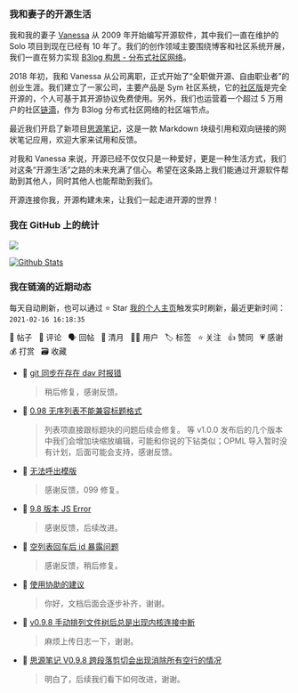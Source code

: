 ### 我和妻子的开源生活

我和我的妻子 [Vanessa](https://github.com/Vanessa219) 从 2009 年开始编写开源软件，其中我们一直在维护的 Solo 项目到现在已经有 10 年了。我们的创作领域主要围绕博客和社区系统开展，我们一直在努力实现 [B3log 构思 - 分布式社区网络](https://ld246.com/article/1546941897596)。

2018 年初，我和 Vanessa 从公司离职，正式开始了“全职做开源、自由职业者”的创业生涯。我们建立了一家公司，主要产品是 Sym 社区系统，它的[社区版](https://github.com/88250/symphony)是完全开源的，个人可基于其开源协议免费使用。另外，我们也运营着一个超过 5 万用户的社区[链滴](https://ld246.com)，作为 B3log 分布式社区网络的社区端节点。

最近我们开启了新项目[思源笔记](https://github.com/siyuan-note/siyuan)，这是一款 Markdown 块级引用和双向链接的网状笔记应用，欢迎大家来试用和反馈。

对我和 Vanessa 来说，开源已经不仅仅只是一种爱好，更是一种生活方式，我们对这条“开源生活”之路的未来充满了信心。希望在这条路上我们能通过开源软件帮助到其他人，同时其他人也能帮助到我们。

开源连接你我，开源构建未来，让我们一起走进开源的世界！

### 我在 GitHub 上的统计

<a title="Hits" target="_blank" href="https://github.com/88250/88250"><img src="https://hits.b3log.org/88250/88250.svg"></a>

[![Github Stats](https://github-readme-stats.vercel.app/api?username=88250&theme=tokyonight&show_icons=true)](https://github.com/88250)

<!--events start -->

### 我在链滴的近期动态

每天自动刷新，也可以通过 ⭐️ Star [我的个人主页](https://github.com/88250/88250)触发实时刷新，最近更新时间：`2021-02-16 16:18:35`

📝 帖子 &nbsp; 💬 评论 &nbsp; 🗣 回帖 &nbsp; 🌙 清月 &nbsp; 👨‍💻 用户 &nbsp; 🏷️ 标签 &nbsp; ⭐️ 关注 &nbsp; 👍 赞同 &nbsp; 💗 感谢 &nbsp; 💰 打赏 &nbsp; 🗃 收藏

* 💬 [git 同步在存在 dav 时报错](https://ld246.com/article/1613460466787/comment/1613461877890#comments)

  > 稍后修复，感谢反馈。
* 💬 [0.98 无序列表不能兼容标题格式](https://ld246.com/article/1613461386980/comment/1613461828732#comments)

  > 列表项直接跟标题块的问题后续会修复。 等 v1.0.0 发布后的几个版本中我们会增加块缩放编辑，可能和你说的下钻类似；OPML 导入暂时没有计划，后面可能会支持，感谢反馈。
* 💬 [无法呼出模版](https://ld246.com/article/1613455369925/comment/1613457510945#comments)

  > 感谢反馈，099 修复。
* 💬 [9.8 版本 JS Error](https://ld246.com/article/1613448641726/comment/1613454575154#comments)

  > 感谢反馈，后续改进。
* 💬 [空列表回车后 id 暴露问题](https://ld246.com/article/1613435976892/comment/1613440429492#comments)

  > 感谢反馈，稍后修复。
* 💬 [使用协助的建议](https://ld246.com/article/1613435349970/comment/1613439974109#comments)

  > 你好，文档后面会逐步补齐，谢谢。
* 💬 [v0.9.8 手动排列文件树后总是出现内核连接中断](https://ld246.com/article/1613423855735/comment/1613439923465#comments)

  > 麻烦上传日志一下，谢谢。
* 💬 [思源笔记 V0.9.8 跨段落剪切会出现消除所有空行的情况](https://ld246.com/article/1613396194556/comment/1613406923760#comments)

  > 明白了，后续我们看下如何改进，谢谢。


<!--events end -->
